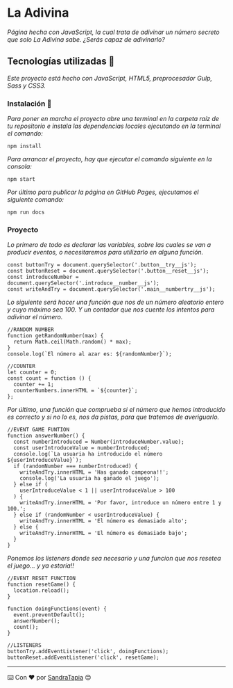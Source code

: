 # La Adivina

_Página hecha con JavaScript, la cual trata de adivinar un número secreto que solo La Adivina sabe. ¿Serás capaz de adivinarlo?_

## Tecnologías utilizadas 🚀

_Este proyecto está hecho con JavaScript, HTML5, preprocesador Gulp, Sass y CSS3._

### Instalación 🔧

_Para poner en marcha el proyecto abre una terminal en la carpeta raíz de tu repositorio e instala las dependencias locales ejecutando en la terminal el comando:_

```
npm install
```

_Para arrancar el proyecto, hay que ejecutar el comando siguiente en la consola:_

```
npm start
```

_Por último para publicar la página en GitHub Pages, ejecutamos el siguiente comando:_

```
npm run docs
```

### Proyecto
_Lo primero de todo es declarar las variables, sobre las cuales se van a producir eventos, o necesitaremos para utilizarlo en alguna función._

```
const buttonTry = document.querySelector('.button__try__js');
const buttonReset = document.querySelector('.button__reset__js');
const introduceNumber = document.querySelector('.introduce__number__js');
const writeAndTry = document.querySelector('.main__numbertry__js');
```

_Lo siguiente será hacer una función que nos de un número aleatorio entero y cuyo máximo sea 100. Y un contador que nos cuente los intentos para adivinar el número._

```
//RANDOM NUMBER
function getRandomNumber(max) {
  return Math.ceil(Math.random() * max);
}
console.log(`El número al azar es: ${randomNumber}`);

//COUNTER
let counter = 0;
const count = function () {
  counter += 1;
  counterNumbers.innerHTML = `${counter}`;
};
```

_Por último, una función que comprueba si el número que hemos introducido es correcto y si no lo es, nos da pistas, para que tratemos de averiguarlo._

```
//EVENT GAME FUNTION
function answerNumber() {
  const numberIntroduced = Number(introduceNumber.value);
  const userIntroduceValue = numberIntroduced;
  console.log(`La usuaria ha introducido el número ${userIntroduceValue}`);
  if (randomNumber === numberIntroduced) {
    writeAndTry.innerHTML = 'Has ganado campeona!!';
    console.log('La usuaria ha ganado el juego');
  } else if (
    userIntroduceValue < 1 || userIntroduceValue > 100
  ) {
    writeAndTry.innerHTML = 'Por favor, introduce un número entre 1 y 100.';
  } else if (randomNumber < userIntroduceValue) {
    writeAndTry.innerHTML = 'El número es demasiado alto';
  } else {
    writeAndTry.innerHTML = 'El número es demasiado bajo';
  }
}
```

_Ponemos los listeners donde sea necesario y una funcion que nos resetea el juego... y ya estaría!!_

```
//EVENT RESET FUNCTION
function resetGame() {
  location.reload();
}

function doingFunctions(event) {
  event.preventDefault();
  answerNumber();
  count();
}

//LISTENERS
buttonTry.addEventListener('click', doingFunctions);
buttonReset.addEventListener('click', resetGame);
```

---
⌨️ Con ❤️ por [SandraTapia](https://github.com/sandratapia) 😊

